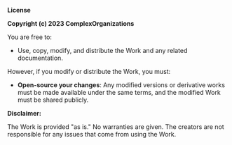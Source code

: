 **License**

**Copyright (c) 2023 ComplexOrganizations**

You are free to:

- Use, copy, modify, and distribute the Work and any related documentation.

However, if you modify or distribute the Work, you must:

- **Open-source your changes**: Any modified versions or derivative works must be made available under the same terms, and the modified Work must be shared publicly.

**Disclaimer:**

The Work is provided "as is." No warranties are given. The creators are not responsible for any issues that come from using the Work.
